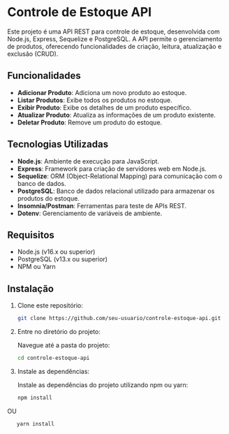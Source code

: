 # Controle de Estoque API

Este projeto é uma API REST para controle de estoque, desenvolvida com Node.js, Express, Sequelize e PostgreSQL. A API permite o gerenciamento de produtos, oferecendo funcionalidades de criação, leitura, atualização e exclusão (CRUD).

## Funcionalidades

- **Adicionar Produto**: Adiciona um novo produto ao estoque.
- **Listar Produtos**: Exibe todos os produtos no estoque.
- **Exibir Produto**: Exibe os detalhes de um produto específico.
- **Atualizar Produto**: Atualiza as informações de um produto existente.
- **Deletar Produto**: Remove um produto do estoque.

## Tecnologias Utilizadas

- **Node.js**: Ambiente de execução para JavaScript.
- **Express**: Framework para criação de servidores web em Node.js.
- **Sequelize**: ORM (Object-Relational Mapping) para comunicação com o banco de dados.
- **PostgreSQL**: Banco de dados relacional utilizado para armazenar os produtos do estoque.
- **Insomnia/Postman**: Ferramentas para teste de APIs REST.
- **Dotenv**: Gerenciamento de variáveis de ambiente.

## Requisitos

- Node.js (v16.x ou superior)
- PostgreSQL (v13.x ou superior)
- NPM ou Yarn

## Instalação

1. Clone este repositório:

   ```bash
   git clone https://github.com/seu-usuario/controle-estoque-api.git
2. Entre no diretório do projeto:

   Navegue até a pasta do projeto:

   ```bash
   cd controle-estoque-api
3. Instale as dependências:

   Instale as dependências do projeto utilizando npm ou yarn:
   ```bash
   npm install
OU         
   ```bash
      yarn install
